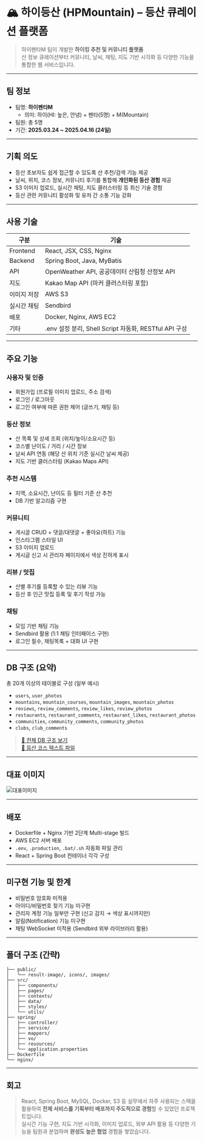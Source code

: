 # 🏔️ 하이등산 (HPMountain) – 등산 큐레이션 플랫폼

> 하이펜타M 팀이 개발한 **하이킹 추천 및 커뮤니티 플랫폼**  
> 산 정보 큐레이션부터 커뮤니티, 날씨, 채팅, 지도 기반 시각화 등 다양한 기능을 통합한 웹 서비스입니다.

---

## 팀 정보

- 팀명: **하이펜타M**
  - 의미: 하이(HI: 높은, 안녕) + 펜타(5명) + M(Mountain)
- 팀원: 총 5명
- 기간: **2025.03.24 ~ 2025.04.16 (24일)**

---

## 기획 의도

- 등산 초보자도 쉽게 접근할 수 있도록 산 추천/검색 기능 제공
- 날씨, 위치, 코스 정보, 커뮤니티 후기를 통합해 **개인화된 등산 경험** 제공
- S3 이미지 업로드, 실시간 채팅, 지도 클러스터링 등 최신 기술 경험
- 등산 관련 커뮤니티 활성화 및 유저 간 소통 기능 강화

---

## 사용 기술

| 구분 | 기술 |
|------|------|
| Frontend | React, JSX, CSS, Nginx |
| Backend | Spring Boot, Java, MyBatis |
| API | OpenWeather API, 공공데이터 산림청 산정보 API |
| 지도 | Kakao Map API (마커 클러스터링 포함) |
| 이미지 저장 | AWS S3 |
| 실시간 채팅 | Sendbird |
| 배포 | Docker, Nginx, AWS EC2 |
| 기타 | .env 설정 분리, Shell Script 자동화, RESTful API 구성 |

---

## 주요 기능

### 사용자 및 인증
- 회원가입 (프로필 이미지 업로드, 주소 검색)
- 로그인 / 로그아웃
- 로그인 여부에 따른 권한 제어 (글쓰기, 채팅 등)

### 등산 정보
- 산 목록 및 상세 조회 (위치/높이/소요시간 등)
- 코스별 난이도 / 거리 / 시간 정보
- 날씨 API 연동 (해당 산 위치 기준 실시간 날씨 제공)
- 지도 기반 클러스터링 (Kakao Maps API)

### 추천 시스템
- 지역, 소요시간, 난이도 등 필터 기준 산 추천
- DB 기반 알고리즘 구현

### 커뮤니티
- 게시글 CRUD + 댓글/대댓글 + 좋아요(하트) 기능
- 인스타그램 스타일 UI
- S3 이미지 업로드
- 게시글 신고 시 관리자 페이지에서 색상 진하게 표시

### 리뷰 / 맛집
- 산별 후기를 등록할 수 있는 리뷰 기능
- 등산 후 인근 맛집 등록 및 후기 작성 가능

### 채팅
- 모임 기반 채팅 기능
- Sendbird 활용 (1:1 채팅 인터페이스 구현)
- 로그인 필수, 채팅목록 + 대화 UI 구현

---

## DB 구조 (요약)

총 20개 이상의 테이블로 구성 (일부 예시)

- `users`, `user_photos`
- `mountains`, `mountain_courses`, `mountain_images`, `mountain_photos`
- `reviews`, `review_comments`, `review_likes`, `review_photos`
- `restaurants`, `restaurant_comments`, `restaurant_likes`, `restaurant_photos`
- `communities`, `community_comments`, `community_photos`
- `clubs`, `club_comments`

> [📄 전체 DB 구조 보기](./최종프로젝트_최종DB.sql)  
> [📄 등산 코스 텍스트 파일](./mountain_courses.txt)

---

## 대표 이미지

![대표이미지](./public/result-image/MainHeaderImage.jpg)

---

## 배포

- Dockerfile + Nginx 기반 2단계 Multi-stage 빌드
- AWS EC2 서버 배포
- `.env`, `.production`, `.bat/.sh` 자동화 파일 관리
- React + Spring Boot 컨테이너 각각 구성

---

## 미구현 기능 및 한계

- 비밀번호 암호화 미적용
- 아이디/비밀번호 찾기 기능 미구현
- 관리자 계정 기능 일부만 구현 (신고 감지 → 색상 표시까지만)
- 알림(Notification) 기능 미구현
- 채팅 WebSocket 미적용 (Sendbird 외부 라이브러리 활용)

---

## 폴더 구조 (간략)

```
├── public/
│   └── result-image/, icons/, images/
├── src/
│   ├── components/
│   ├── pages/
│   ├── contexts/
│   ├── data/
│   ├── styles/
│   └── utils/
├── spring/
│   ├── controller/
│   ├── service/
│   ├── mappers/
│   ├── vo/
│   ├── resources/
│   └── application.properties
├── Dockerfile
└── nginx/
```

---

## 회고

> React, Spring Boot, MySQL, Docker, S3 등 실무에서 자주 사용되는 스택을 활용하여 **전체 서비스를 기획부터 배포까지 주도적으로 경험**할 수 있었던 프로젝트입니다.  
> 실시간 기능 구현, 지도 기반 시각화, 이미지 업로드, 외부 API 활용 등 다양한 기능을 팀원과 분업하며 **완성도 높은 협업** 경험을 쌓았습니다.
